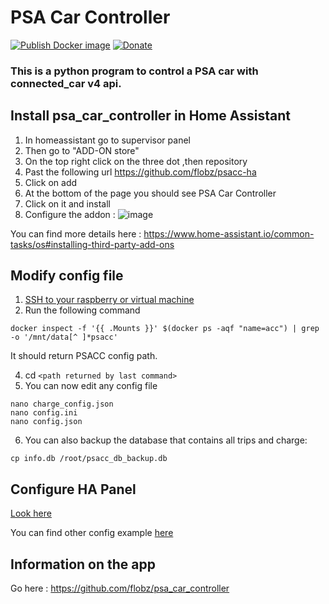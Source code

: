 # PSA Car Controller

[![Publish Docker image](https://github.com/flobz/psa_car_controller/actions/workflows/Docker_build.yml/badge.svg?branch=master)](https://hub.docker.com/repository/docker/flobz/psa_car_controller)
[![Donate](https://img.shields.io/badge/Donate-PayPal-blue.svg)](https://www.paypal.com/donate?hosted_button_id=SM652WPXFNCXS)

### This is a python program to control a PSA car with connected_car v4 api.
## Install psa_car_controller in Home Assistant

1. In homeassistant go to supervisor panel
2. Then go to "ADD-ON store"
3. On the top right click on the three dot ,then repository
4. Past the following url https://github.com/flobz/psacc-ha 
5. Click on add
6. At the bottom of the page you should see PSA Car Controller
7. Click on it  and install
8. Configure the addon : ![image](https://user-images.githubusercontent.com/48728684/150692985-23da4fbe-cc40-4460-8003-1636b8211f60.png)


You can find more details here : https://www.home-assistant.io/common-tasks/os#installing-third-party-add-ons

## Modify config file
1. [SSH to your raspberry or virtual machine](https://developers.home-assistant.io/docs/operating-system/debugging/#ssh-access-to-the-host)
2. Run the following command 

```shell
docker inspect -f '{{ .Mounts }}' $(docker ps -aqf "name=acc") | grep -o '/mnt/data[^ ]*psacc' 
```
It should return PSACC config path.

4. cd `<path returned by last command>`
5. You can now edit any config file 
```shell
nano charge_config.json                        
nano config.ini                                
nano config.json
```
6. You can also backup the database that contains all trips and charge:
```
cp info.db /root/psacc_db_backup.db
```
## Configure HA Panel
[Look here](https://github.com/Flodu31/HomeAssistant-PeugeotIntegration)

You can find other config example [here](https://community.home-assistant.io/t/peugeot-citroen-ds-cars-connected-car/202949/34)

## Information on the app
Go here : https://github.com/flobz/psa_car_controller
